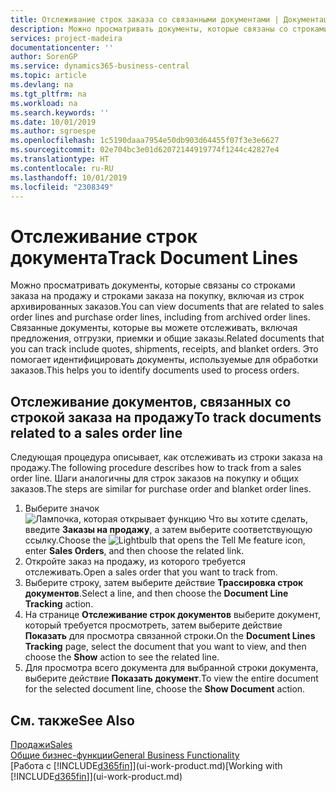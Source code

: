```yaml
---
title: Отслеживание строк заказа со связанными документами | Документация Майкрософт
description: Можно просматривать документы, которые связаны со строками заказа на продажу и строками заказа на покупку, включая из строк архивированных заказов. Связанные документы, которые вы можете отслеживать, включая предложения, отгрузки, приемки и общие заказы. Это помогает идентифицировать документы, используемые для обработки заказов.
services: project-madeira
documentationcenter: ''
author: SorenGP
ms.service: dynamics365-business-central
ms.topic: article
ms.devlang: na
ms.tgt_pltfrm: na
ms.workload: na
ms.search.keywords: ''
ms.date: 10/01/2019
ms.author: sgroespe
ms.openlocfilehash: 1c5190daaa7954e50db903d64455f07f3e3e6627
ms.sourcegitcommit: 02e704bc3e01d62072144919774f1244c42827e4
ms.translationtype: HT
ms.contentlocale: ru-RU
ms.lasthandoff: 10/01/2019
ms.locfileid: "2308349"
---
```

# <a name="track-document-lines"></a><span data-ttu-id="26860-105">Отслеживание строк документа</span><span class="sxs-lookup"><span data-stu-id="26860-105">Track Document Lines</span></span>
<span data-ttu-id="26860-106">Можно просматривать документы, которые связаны со строками заказа на продажу и строками заказа на покупку, включая из строк архивированных заказов.</span><span class="sxs-lookup"><span data-stu-id="26860-106">You can view documents that are related to sales order lines and purchase order lines, including from archived order lines.</span></span> <span data-ttu-id="26860-107">Связанные документы, которые вы можете отслеживать, включая предложения, отгрузки, приемки и общие заказы.</span><span class="sxs-lookup"><span data-stu-id="26860-107">Related documents that you can track include quotes, shipments, receipts, and blanket orders.</span></span> <span data-ttu-id="26860-108">Это помогает идентифицировать документы, используемые для обработки заказов.</span><span class="sxs-lookup"><span data-stu-id="26860-108">This helps you to identify documents used to process orders.</span></span>  

## <a name="to-track-documents-related-to-a-sales-order-line"></a><span data-ttu-id="26860-109">Отслеживание документов, связанных со строкой заказа на продажу</span><span class="sxs-lookup"><span data-stu-id="26860-109">To track documents related to a sales order line</span></span>
<span data-ttu-id="26860-110">Следующая процедура описывает, как отслеживать из строки заказа на продажу.</span><span class="sxs-lookup"><span data-stu-id="26860-110">The following procedure describes how to track from a sales order line.</span></span> <span data-ttu-id="26860-111">Шаги аналогичны для строк заказов на покупку и общих заказов.</span><span class="sxs-lookup"><span data-stu-id="26860-111">The steps are similar for purchase order and blanket order lines.</span></span>

1.  <span data-ttu-id="26860-112">Выберите значок ![Лампочка, которая открывает функцию Что вы хотите сделать](media/ui-search/search_small.png "Что вы хотите сделать"), введите **Заказы на продажу**, а затем выберите соответствующую ссылку.</span><span class="sxs-lookup"><span data-stu-id="26860-112">Choose the ![Lightbulb that opens the Tell Me feature](media/ui-search/search_small.png "Tell me what you want to do") icon, enter **Sales Orders**, and then choose the related link.</span></span>  
2.  <span data-ttu-id="26860-113">Откройте заказ на продажу, из которого требуется отслеживать.</span><span class="sxs-lookup"><span data-stu-id="26860-113">Open a sales order that you want to track from.</span></span>  
3.  <span data-ttu-id="26860-114">Выберите строку, затем выберите действие **Трассировка строк документов**.</span><span class="sxs-lookup"><span data-stu-id="26860-114">Select a line, and then choose the **Document Line Tracking** action.</span></span>
4. <span data-ttu-id="26860-115">На странице **Отслеживание строк документов** выберите документ, который требуется просмотреть, затем выберите действие **Показать** для просмотра связанной строки.</span><span class="sxs-lookup"><span data-stu-id="26860-115">On the **Document Lines Tracking** page, select the document that you want to view, and then choose the **Show** action to see the related line.</span></span>
5. <span data-ttu-id="26860-116">Для просмотра всего документа для выбранной строки документа, выберите действие **Показать документ**.</span><span class="sxs-lookup"><span data-stu-id="26860-116">To view the entire document for the selected document line, choose the **Show Document** action.</span></span>

## <a name="see-also"></a><span data-ttu-id="26860-117">См. также</span><span class="sxs-lookup"><span data-stu-id="26860-117">See Also</span></span>
[<span data-ttu-id="26860-118">Продажи</span><span class="sxs-lookup"><span data-stu-id="26860-118">Sales</span></span>](sales-manage-sales.md)  
[<span data-ttu-id="26860-119">Общие бизнес-функции</span><span class="sxs-lookup"><span data-stu-id="26860-119">General Business Functionality</span></span>](ui-across-business-areas.md)  
<span data-ttu-id="26860-120">[Работа с [!INCLUDE[d365fin](includes/d365fin_md.md)]](ui-work-product.md)</span><span class="sxs-lookup"><span data-stu-id="26860-120">[Working with [!INCLUDE[d365fin](includes/d365fin_md.md)]](ui-work-product.md)</span></span>
